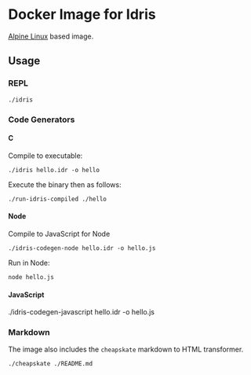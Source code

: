 # Docker Image for Idris

[Alpine Linux](https://alpinelinux.org/) based image.

## Usage

### REPL

```
./idris
```

### Code Generators

#### C

Compile to executable:

```
./idris hello.idr -o hello
```

Execute the binary then as follows:

```
./run-idris-compiled ./hello
``` 

#### Node

Compile to JavaScript for Node

```
./idris-codegen-node hello.idr -o hello.js
```

Run in Node:

```
node hello.js
```
#### JavaScript

./idris-codegen-javascript hello.idr -o hello.js


### Markdown

The image also includes the `cheapskate` markdown to HTML transformer.

```
./cheapskate ./README.md
``` 
